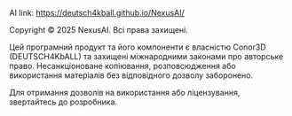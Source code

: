AI link: https://deutsch4kball.github.io/NexusAI/


Copyright © 2025 NexusAI. Всі права захищені.

Цей програмний продукт та його компоненти є власністю Conor3D (DEUTSCH4KbALL) та захищені міжнародними законами про авторське право. Несанкціоноване копіювання, розповсюдження або використання матеріалів без відповідного дозволу заборонено.

Для отримання дозволів на використання або ліцензування, звертайтесь до розробника.
